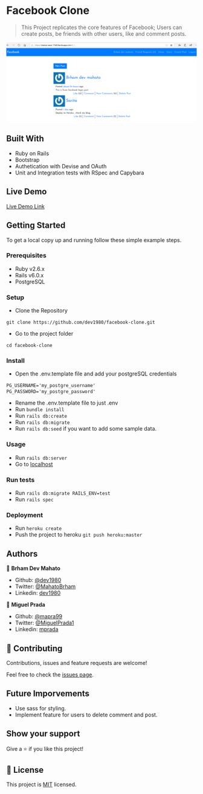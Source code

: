 # Facebook Clone

> This Project replicates the core features of Facebook; Users can create posts, be friends with other users, like and comment posts.

![screenshot](./docs/home_page.png)

## Built With

- Ruby on Rails
- Bootstrap
- Authetication with Devise and OAuth
- Unit and Integration tests with RSpec and Capybara

## Live Demo

[Live Demo Link](https://intense-wave-17449.herokuapp.com/)


## Getting Started

To get a local copy up and running follow these simple example steps.

### Prerequisites

- Ruby v2.6.x
- Rails v6.0.x
- PostgreSQL

### Setup

- Clone the Repository
```
git clone https://github.com/dev1980/facebook-clone.git
```
- Go to the project folder 
```
cd facebook-clone
```
### Install

- Open the .env.template file and add your postgreSQL credentials
```
PG_USERNAME='my_postgre_username'
PG_PASSWORD='my_postgre_password'
```
- Rename the .env.template file to just .env
- Run `bundle install`
- Run `rails db:create`
- Run `rails db:migrate`
- Run `rails db:seed` if you want to add some sample data.

### Usage

- Run `rails db:server`
- Go to [localhost](http://localhost:3000)

### Run tests

- Run `rails db:migrate RAILS_ENV=test`
- Run `rails spec`

### Deployment

- Run `heroku create`
- Push the project to heroku `git push heroku:master`


## Authors

👤 **Brham Dev Mahato**

- Github: [@dev1980](https://github.com/dev1980)
- Twitter: [@MahatoBrham](https://twitter.com/MahatoBrham)
- Linkedin: [dev1980](www.linkedin.com/in/dev1980)

👤 **Miguel Prada**

- Github: [@mapra99](https://github.com/mapra99)
- Twitter: [@MiguelPrada1](https://twitter.com/MiguelPrada1)
- Linkedin: [mprada](https://www.linkedin.com/in/mprada/)

## 🤝 Contributing

Contributions, issues and feature requests are welcome!

Feel free to check the [issues page](issues/).

## Future Imporvements
- Use sass for styling.
- Implement feature for users to delete comment and post.

## Show your support

Give a ⭐️ if you like this project!

## 📝 License

This project is [MIT](lic.url) licensed.

